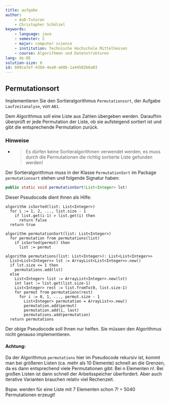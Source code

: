 ```yaml
---
title: aufgabe
author:
    - AuD-Tutoren
    - Christopher Schölzel
keywords:
    - language: java
    - semester: 2
    - major: computer science
    - institution: Technische Hochschule Mittelhessen
    - course: Algorithmen und Datenstrukturen
lang: de-DE
solution-size: 0
id: 609ca7ef-43b0-4ea0-a60b-1a44582b6a03
---
```


## Permutationsort

Implementieren Sie den Sortieralgorithmus `Permutationsort`, der Aufgabe  `Laufzeitanalyse`, von `AB1`.

Dem Algorithmus soll eine Liste aus Zahlen übergeben werden. Daraufhin überprüft er jede Permutation der Liste, ob sie aufsteigend sortiert ist und gibt die entsprechende Permutation zurück.

### Hinweise
- > Es dürfen keine Sortieralgorithmen verwendet werden, es muss durch die Permutationen die richtig sortierte Liste gefunden werden!

Der Sortieralgorithmus muss in der Klasse `PermutationSort` im Package `permutationsort` stehen und folgende Signatur haben:

```java
public static void permutationSort(List<Integer> lst)
```

Dieser Pseudocode dient Ihnen als Hilfe:

```
algorithm isSorted(list: List<Integer>)
  for i := 1, 2, ..., list.size - 1
    if list.get(i-1) > list.get(i) then
      return false
  return true
```

```
algorithm permutationSort(list: List<Integer>)
  for permutation from permutations(list)
    if isSorted(permut) then
      list := permut
```

```
algorithm permutations(list: List<Integer>): List<List<Integer>>
  List<List<Integer>> lst := ArrayList<List<Integer>>.new()
  if lst.size <= 1 then
    permutations.add(lst)
  else
    List<Integer> list := ArrayList<Integer>.new(lst)
    int last := list.get(list.size-1)
    List<Integer> rest := list.fromTo(0, list.size-1)
    for permut from permutations(rest)
      for i := 0, 1, ..., permut.size - 1
        List<Integer> permutation = ArrayList<>.new()
        permutation.add(permut)
        permutation.add(i, last)
        permutations.add(permutation)
  return permutations
```
Der obige Pseudocode soll Ihnen nur helfen. Sie müssen den Algorithmus nicht genauso implementieren.

#### Achtung:
Da der Algorithmus `permutations` hier im Pseudocode rekursiv ist, kommt man bei größeren Listen (ca. mehr als 10 Elemente) schnell an die Grenzen, da es dann entsprechend viele Permutationen gibt: Bei n Elementen n!. Bei großen Listen ist dann schnell der Arbeitsspeicher überfordert. Aber auch iterative Varianten brauchen relativ viel Rechenzeit.

Bspw. werden für eine Liste mit 7 Elementen schon 7! = 5040 Permutationen erzeugt!
